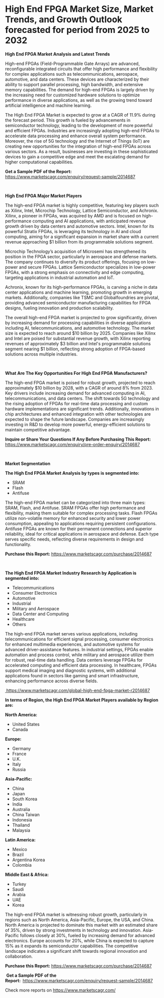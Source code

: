 <p><h1>High End FPGA Market Size, Market Trends, and Growth Outlook forecasted for period from 2025 to 2032</h1></p><p><strong>High End FPGA Market Analysis and Latest Trends</strong></p>
<p><p>High-end FPGAs (Field-Programmable Gate Arrays) are advanced, reconfigurable integrated circuits that offer high performance and flexibility for complex applications such as telecommunications, aerospace, automotive, and data centers. These devices are characterized by their ability to support parallel processing, high bandwidth, and extensive memory capabilities. The demand for high-end FPGAs is largely driven by the increasing need for customized hardware solutions to optimize performance in diverse applications, as well as the growing trend toward artificial intelligence and machine learning.</p><p>The High End FPGA Market is expected to grow at a CAGR of 11.9% during the forecast period. This growth is fueled by advancements in semiconductor technology, leading to the development of more powerful and efficient FPGAs. Industries are increasingly adopting high-end FPGAs to accelerate data processing and enhance overall system performance. Moreover, the rise of 5G technology and the Internet of Things (IoT) are creating new opportunities for the integration of high-end FPGAs across various sectors. As a result, businesses are investing in these sophisticated devices to gain a competitive edge and meet the escalating demand for higher computational capabilities.</p></p>
<p><strong>Get a Sample PDF of the Report:&nbsp;</strong> <a href="https://www.marketscagr.com/enquiry/request-sample/2014687?utm_campaign=2038&utm_medium=2&utm_source=Github&utm_content=ia&utm_term=11022025&utm_id=high-end-fpga">https://www.marketscagr.com/enquiry/request-sample/2014687</a></p>
<p>&nbsp;</p>
<p><strong>High End FPGA Major Market Players</strong></p>
<p><p>The high-end FPGA market is highly competitive, featuring key players such as Xilinx, Intel, Microchip Technology, Lattice Semiconductor, and Achronix. Xilinx, a pioneer in FPGAs, was acquired by AMD and is focused on high-performance computing and AI applications, with anticipated revenue growth driven by data centers and automotive sectors. Intel, known for its powerful Stratix FPGAs, is leveraging its technology in AI and cloud computing, aiming for a significant expansion in market share with a current revenue approaching $1 billion from its programmable solutions segment.</p><p>Microchip Technology’s acquisition of Microsemi has strengthened its position in the FPGA sector, particularly in aerospace and defense markets. The company continues to diversify its product offerings, focusing on low-power and secure FPGAs. Lattice Semiconductor specializes in low-power FPGAs, with a strong emphasis on connectivity and edge computing, targeting applications in industrial automation and IoT.</p><p>Achronix, known for its high-performance FPGAs, is carving a niche in data center applications and machine learning, promoting growth in emerging markets. Additionally, companies like TSMC and Globalfoundries are pivotal, providing advanced semiconductor manufacturing capabilities for FPGA designs, fueling innovation and production scalability.</p><p>The overall high-end FPGA market is projected to grow significantly, driven by increasing demand for processing capabilities in diverse applications including AI, telecommunications, and automotive technology. The market size is expected to reach around $10 billion by 2025. Companies like Xilinx and Intel are poised for substantial revenue growth, with Xilinx reporting revenues of approximately $3 billion and Intel's programmable solutions segment nearing $1 billion, reflecting strong adoption of FPGA-based solutions across multiple industries.</p></p>
<p>&nbsp;</p>
<p><strong>What Are The Key Opportunities For High End FPGA Manufacturers?</strong></p>
<p><p>The high-end FPGA market is poised for robust growth, projected to reach approximately $10 billion by 2028, with a CAGR of around 8% from 2023. Key drivers include increasing demand for advanced computing in AI, telecommunications, and data centers. The shift towards 5G technology and the rising adoption of FPGAs for real-time data processing and custom hardware implementations are significant trends. Additionally, innovations in chip architectures and enhanced integration with other technologies are expected to shape the future landscape. Companies are increasingly investing in R&D to develop more powerful, energy-efficient solutions to maintain competitive advantage.</p></p>
<p><strong>Inquire or Share Your Questions If Any Before Purchasing This Report:</strong> <a href="https://www.marketscagr.com/enquiry/pre-order-enquiry/2014687?utm_campaign=2038&utm_medium=2&utm_source=Github&utm_content=ia&utm_term=11022025&utm_id=high-end-fpga">https://www.marketscagr.com/enquiry/pre-order-enquiry/2014687</a></p>
<p>&nbsp;</p>
<p><strong>Market Segmentation</strong></p>
<p><strong>The High End FPGA Market Analysis by types is segmented into:</strong></p>
<p><ul><li>SRAM</li><li>Flash</li><li>Antifuse</li></ul></p>
<p><p>The high-end FPGA market can be categorized into three main types: SRAM, Flash, and Antifuse. SRAM FPGAs offer high performance and flexibility, making them suitable for complex processing tasks. Flash FPGAs utilize non-volatile memory for enhanced security and lower power consumption, appealing to applications requiring persistent configurations. Antifuse FPGAs are known for their permanent connections and superior reliability, ideal for critical applications in aerospace and defense. Each type serves specific needs, reflecting diverse requirements in design and functionality.</p></p>
<p><strong>Purchase this Report:&nbsp;</strong><a href="https://www.marketscagr.com/purchase/2014687?utm_campaign=2038&utm_medium=2&utm_source=Github&utm_content=ia&utm_term=11022025&utm_id=high-end-fpga">https://www.marketscagr.com/purchase/2014687</a></p>
<p>&nbsp;</p>
<p><strong>The High End FPGA Market Industry Research by Application is segmented into:</strong></p>
<p><ul><li>Telecommunications</li><li>Consumer Electronics</li><li>Automotive</li><li>Industrial</li><li>Military and Aerospace</li><li>Data Center and Computing</li><li>Healthcare</li><li>Others</li></ul></p>
<p><p>The high-end FPGA market serves various applications, including telecommunications for efficient signal processing, consumer electronics for enhanced multimedia experiences, and automotive systems for advanced driver-assistance features. In industrial settings, FPGAs enable automation and process control, while military and aerospace utilize them for robust, real-time data handling. Data centers leverage FPGAs for accelerated computing and efficient data processing. In healthcare, FPGAs support medical imaging and diagnostic systems, with additional applications found in sectors like gaming and smart infrastructure, enhancing performance across diverse fields.</p></p>
<p><a href="https://www.marketscagr.com/global-high-end-fpga-market-r2014687?utm_campaign=2038&utm_medium=2&utm_source=Github&utm_content=ia&utm_term=11022025&utm_id=high-end-fpga">&nbsp;https://www.marketscagr.com/global-high-end-fpga-market-r2014687</a></p>
<p><strong>In terms of Region, the High End FPGA Market Players available by Region are:</strong></p>
<p>
    <p> <strong> North America: </strong>
        <ul>
            <li>United States</li>
            <li>Canada</li>
        </ul>
        </p> 
    <p> <strong> Europe: </strong>
        <ul>
            <li>Germany</li>
            <li>France</li>
            <li>U.K.</li>
            <li>Italy</li>
            <li>Russia</li>
        </ul>
        </p> 
    <p> <strong> Asia-Pacific: </strong>
        <ul>
            <li>China</li>
            <li>Japan</li>
            <li>South Korea</li>
            <li>India</li>
            <li>Australia</li>
            <li>China Taiwan</li>
            <li>Indonesia</li>
            <li>Thailand</li>
            <li>Malaysia</li>
        </ul>
        </p> 
    <p> <strong> Latin America: </strong>
        <ul>
            <li>Mexico</li>
            <li>Brazil</li>
            <li>Argentina Korea</li>
            <li>Colombia</li>
        </ul>
        </p> 
    <p> <strong> Middle East & Africa: </strong>
        <ul>
            <li>Turkey</li>
            <li>Saudi</li>
            <li>Arabia</li>
            <li>UAE</li>
            <li>Korea</li>
        </ul>
    </p>
    </p>
<p><p>The high-end FPGA market is witnessing robust growth, particularly in regions such as North America, Asia-Pacific, Europe, the USA, and China. North America is projected to dominate this market with an estimated share of 35%, driven by strong investments in technology and innovation. Asia-Pacific follows closely at 30%, fueled by increasing demand for advanced electronics. Europe accounts for 20%, while China is expected to capture 15% as it expands its semiconductor capabilities. The competitive landscape indicates a significant shift towards regional innovation and collaboration.</p></p>
<p><strong>Purchase this Report: </strong><a href="https://www.marketscagr.com/purchase/2014687?utm_campaign=2038&utm_medium=2&utm_source=Github&utm_content=ia&utm_term=11022025&utm_id=high-end-fpga">https://www.marketscagr.com/purchase/2014687</a></p>
<p>&nbsp;<strong>Get a Sample PDF of the Report:&nbsp;&nbsp;</strong><a href="https://www.marketscagr.com/enquiry/request-sample/2014687?utm_campaign=2038&utm_medium=2&utm_source=Github&utm_content=ia&utm_term=11022025&utm_id=high-end-fpga">https://www.marketscagr.com/enquiry/request-sample/2014687</a></p>
<p><strong></strong></p>
<p>Check more reports on <a href="https://www.marketscagr.com/?utm_campaign=2038&utm_medium=2&utm_source=Github&utm_content=ia&utm_term=11022025&utm_id=high-end-fpga">https://www.marketscagr.com/</a></p>